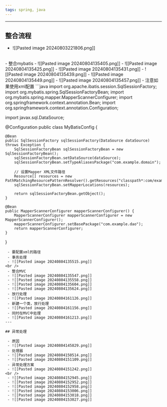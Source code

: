 ```yaml
---
tags: spring, java
---
```


---

## 整合流程

 - ![[Pasted image 20240803221806.png]]
<br />
 - 整合mybatis
 - ![[Pasted image 20240804135405.png]]
 - ![[Pasted image 20240804135425.png]]
 - ![[Pasted image 20240804135431.png]]
 - ![[Pasted image 20240804135439.png]]
 - ![[Pasted image 20240804135449.png]]
 - ![[Pasted image 20240804135457.png]]
 - 注意如果使用xml配置
```java
import org.apache.ibatis.session.SqlSessionFactory;
import org.mybatis.spring.SqlSessionFactoryBean;
import org.mybatis.spring.mapper.MapperScannerConfigurer;
import org.springframework.context.annotation.Bean;
import org.springframework.context.annotation.Configuration;

import javax.sql.DataSource;

@Configuration
public class MyBatisConfig {

    @Bean
    public SqlSessionFactory sqlSessionFactory(DataSource dataSource) throws Exception {
        SqlSessionFactoryBean sqlSessionFactoryBean = new SqlSessionFactoryBean();
        sqlSessionFactoryBean.setDataSource(dataSource);
        sqlSessionFactoryBean.setTypeAliasesPackage("com.example.domain");

        // 设置Mapper XML文件路径
        Resource[] resources = new PathMatchingResourcePatternResolver().getResources("classpath*:com/example/dao/*.xml");
        sqlSessionFactoryBean.setMapperLocations(resources);

        return sqlSessionFactoryBean.getObject();
    }

    @Bean
    public MapperScannerConfigurer mapperScannerConfigurer() {
        MapperScannerConfigurer mapperScannerConfigurer = new MapperScannerConfigurer();
        mapperScannerConfigurer.setBasePackage("com.example.dao");
        return mapperScannerConfigurer;
    }
}

```
 - 要配置xml的路径
 - 事务处理
 - ![[Pasted image 20240804135515.png]]
<br />
 - 整合MVC
 - ![[Pasted image 20240804135547.png]]
 - ![[Pasted image 20240804135558.png]]
 - ![[Pasted image 20240804135604.png]]
 - ![[Pasted image 20240804135624.png]]
 - 放行处理
 - ![[Pasted image 20240804161126.png]]
 - 新建一个类，放行处理
 - ![[Pasted image 20240804161156.png]]
 - 同时在MVC中处理
 - ![[Pasted image 20240804161213.png]]
---

## 异常处理

 - 原因
 - ![[Pasted image 20240804145829.png]]
 - 处理器
 - ![[Pasted image 20240804150514.png]]
 - ![[Pasted image 20240804151109.png]]
 - 异常处理方案
 - ![[Pasted image 20240804151242.png]]
<br />
 - ![[Pasted image 20240804152945.png]]
 - ![[Pasted image 20240804152952.png]]
 - ![[Pasted image 20240804152958.png]]
 - ![[Pasted image 20240804153006.png]]
 - ![[Pasted image 20240804153018.png]]
 - ![[Pasted image 20240804153027.png]]